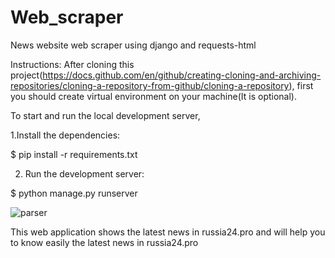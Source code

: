 # Web_scraper
News website web scraper using django and requests-html


Instructions:
After cloning this project(https://docs.github.com/en/github/creating-cloning-and-archiving-repositories/cloning-a-repository-from-github/cloning-a-repository), first you should create virtual environment on your machine(It is optional).



To start and run the local development server,

1.Install the dependencies:

$ pip install -r requirements.txt

2. Run the development server:

$ python manage.py runserver


![parser](https://user-images.githubusercontent.com/73902199/122672927-81c8c080-d1e7-11eb-9e93-53c3ab379131.jpg)


This web application shows the latest news in russia24.pro and will help you to know easily the latest news in russia24.pro 

